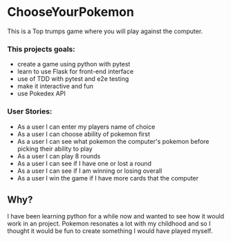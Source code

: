 # ChooseYourPokemon

This is a Top trumps game where you will play against the computer. 

### This projects goals:

- create a game using python with pytest
- learn to use Flask for front-end interface
- use of TDD with pytest and e2e testing
- make it interactive and fun
- use Pokedex API

### User Stories:

- As a user I can enter my players name of choice
- As a user I can choose ability of pokemon first
- As a user I can see what pokemon the computer's pokemon before picking their ability to play
- As a user I can play 8 rounds
- As a user I can see if I have one or lost a round
- As a user I can see if I am winning or losing overall
- As a user I win the game if I have more cards that the computer


## Why?

I have been learning python for a while now and wanted to see how it would work in an project. Pokemon resonates a lot with my childhood and so I thought it would be fun to create something I would have played myself.
